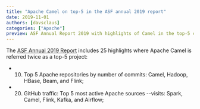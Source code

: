 ```yaml
---
title: "Apache Camel on top-5 in the ASF annual 2019 report"
date: 2019-11-01
authors: [davsclaus]
categories: ["Apache"]
preview: ASF Annual Report 2019 with highlights of Camel in the top-5 category
---
```


The [ASF Annual 2019 Report](https://blogs.apache.org/foundation/entry/the-apache-software-foundation-announces55) includes 25 highlights where Apache Camel is referred twice as a top-5 project:

* 10. Top 5 Apache repositories by number of commits: Camel, Hadoop, HBase, Beam, and Flink;
* 20. GitHub traffic: Top 5 most active Apache sources --visits: Spark, Camel, Flink, Kafka, and Airflow;

